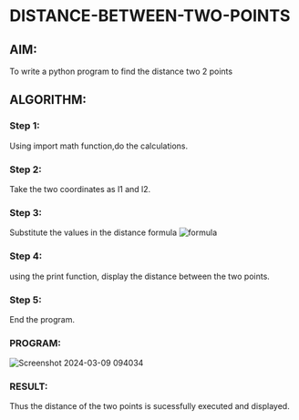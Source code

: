 # DISTANCE-BETWEEN-TWO-POINTS

## AIM:
To write a python program to find the distance two 2 points
## ALGORITHM:
### Step 1:
Using import math function,do the calculations.
### Step 2:
Take the two coordinates as l1 and l2.
### Step 3: 
Substitute the values in the distance formula 
![formula](/formula.JPG)
### Step 4: 
using the print function, display the distance between the two points.
### Step 5: 
End the program.
### PROGRAM:
![Screenshot 2024-03-09 094034](https://github.com/Narmadhasree48/DISTANCE-BETWEEN-TWO-POINTS/assets/144979451/fe0cd7e4-4d1f-4380-8647-72c54751de39)

### RESULT:
Thus the distance of the two points is sucessfully executed and displayed.
